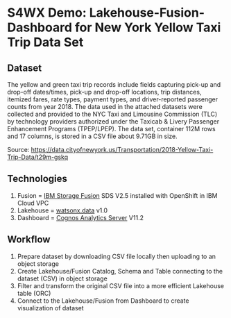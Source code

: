 # S4WX Demo: Lakehouse-Fusion-Dashboard for New York Yellow Taxi Trip Data Set


## Dataset

The yellow and green taxi trip records include fields capturing pick-up and drop-off dates/times, pick-up and drop-off locations, trip distances, itemized fares, rate types, payment types, and driver-reported passenger counts from year 2018. The data used in the attached datasets were collected and provided to the NYC Taxi and Limousine Commission (TLC) by technology providers authorized under the Taxicab & Livery Passenger Enhancement Programs (TPEP/LPEP). The data set, container 112M rows and 17 columns, is stored in a CSV file about 9.71GB in size.

Source:  https://data.cityofnewyork.us/Transportation/2018-Yellow-Taxi-Trip-Data/t29m-gskq


## Technologies

1. Fusion = [IBM Storage Fusion](https://www.ibm.com/products/storage-fusion) SDS V2.5 installed with OpenShift in IBM Cloud VPC
2. Lakehouse = [watsonx.data](https://www.ibm.com/products/watsonx-data) v1.0
3. Dashboard = [Cognos Analytics Server](https://www.ibm.com/products/cognos-analytics) V11.2


## Workflow

1. Prepare dataset by downloading CSV file locally then uploading to an object storage
2. Create Lakehouse/Fusion Catalog, Schema and Table connecting to the dataset (CSV) in object storage
3. Filter and transform the original CSV file into a more efficient Lakehouse table (ORC)
4. Connect to the Lakehouse/Fusion from Dashboard to create visualization of dataset
